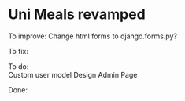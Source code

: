 # Uni Meals revamped

To improve:
	Change html forms to django.forms.py?

To fix:

To do:		
	Custom user model
	Design Admin Page

Done:

